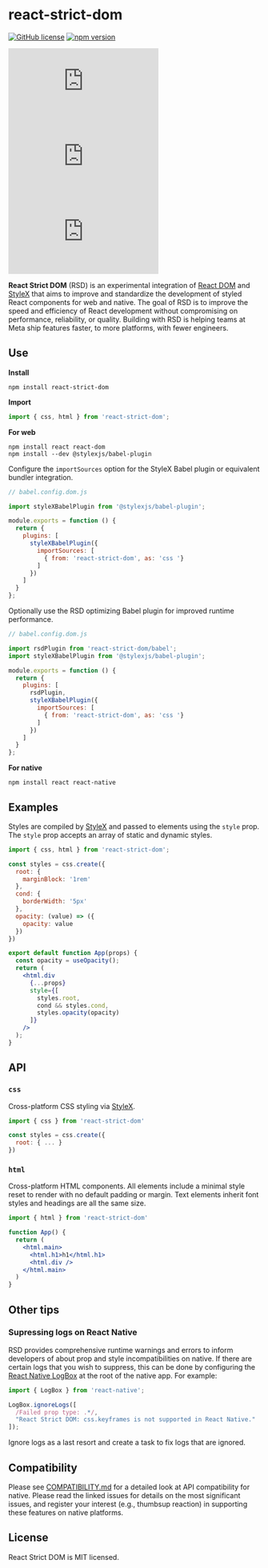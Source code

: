 # react-strict-dom

[![GitHub license](https://img.shields.io/badge/license-MIT-blue.svg)](https://github.com/facebook/react-strict-dom/blob/main/LICENSE) [![npm version](https://img.shields.io/npm/v/react-strict-dom.svg?style=flat)](https://www.npmjs.com/package/react-strict-dom)

![web (prod)](https://img.badgesize.io/https:/www.unpkg.com/react-strict-dom@latest/dist/dom/runtime.js?label=web%20(prod)&compression=brotli)
![web (dev)](https://img.badgesize.io/https:/www.unpkg.com/react-strict-dom@latest/dist/dom/index.js?label=web%20(dev)&compression=brotli)
![native](https://img.badgesize.io/https:/www.unpkg.com/react-strict-dom@latest/dist/native/index.js?label=native&compression=brotli)

**React Strict DOM** (RSD) is an experimental integration of [React DOM](https://react.dev/) and [StyleX](https://stylexjs.com/) that aims to improve and standardize the development of styled React components for web and native. The goal of RSD is to improve the speed and efficiency of React development without compromising on performance, reliability, or quality. Building with RSD is helping teams at Meta ship features faster, to more platforms, with fewer engineers.

## Use

**Install**

```
npm install react-strict-dom
```

**Import**

```js
import { css, html } from 'react-strict-dom';
```

**For web**

```
npm install react react-dom
npm install --dev @stylexjs/babel-plugin
```

Configure the `importSources` option for the StyleX Babel plugin or equivalent bundler integration.

```js
// babel.config.dom.js

import styleXBabelPlugin from '@stylexjs/babel-plugin';

module.exports = function () {
  return {
    plugins: [
      styleXBabelPlugin({
        importSources: [
          { from: 'react-strict-dom', as: 'css '}
        ]
      })
    ]
  }
};
```

Optionally use the RSD optimizing Babel plugin for improved runtime performance.

```js
// babel.config.dom.js

import rsdPlugin from 'react-strict-dom/babel';
import styleXBabelPlugin from '@stylexjs/babel-plugin';

module.exports = function () {
  return {
    plugins: [
      rsdPlugin,
      styleXBabelPlugin({
        importSources: [
          { from: 'react-strict-dom', as: 'css '}
        ]
      })
    ]
  }
};
```

**For native**

```
npm install react react-native
```

## Examples

Styles are compiled by [StyleX](https://github.com/facebook/stylex) and passed to elements using the `style` prop. The `style` prop accepts an array of static and dynamic styles.

```jsx
import { css, html } from 'react-strict-dom';

const styles = css.create({
  root: {
    marginBlock: '1rem'
  },
  cond: {
    borderWidth: '5px'
  },
  opacity: (value) => ({
    opacity: value
  })
})

export default function App(props) {
  const opacity = useOpacity();
  return (
    <html.div
      {...props}
      style={[
        styles.root,
        cond && styles.cond,
        styles.opacity(opacity)
      ]}
    />
  );
}
```

## API

### `css`

Cross-platform CSS styling via [StyleX](https://stylexjs.com).

```js
import { css } from 'react-strict-dom'

const styles = css.create({
  root: { ... }
})
```

### `html`

Cross-platform HTML components. All elements include a minimal style reset to render with no default padding or margin. Text elements inherit font styles and headings are all the same size.

```jsx
import { html } from 'react-strict-dom'

function App() {
  return (
    <html.main>
      <html.h1>h1</html.h1>
      <html.div />
    </html.main>
  )
}
```

## Other tips

### Supressing logs on React Native

RSD provides comprehensive runtime warnings and errors to inform developers of about prop and style incompatibilities on native. If there are certain logs that you wish to suppress, this can be done by configuring the [React Native LogBox](https://reactnative.dev/docs/debugging#logbox) at the root of the native app. For example:

```js
import { LogBox } from 'react-native';

LogBox.ignoreLogs([
  /Failed prop type: .*/,
  "React Strict DOM: css.keyframes is not supported in React Native."
]);
```

Ignore logs as a last resort and create a task to fix logs that are ignored.

## Compatibility

Please see [COMPATIBILITY.md](https://github.com/facebook/react-strict-dom/blob/main/packages/react-strict-dom/COMPATIBILITY.md) for a detailed look at API compatibility for native.  Please read the linked issues for details on the most significant issues, and register your interest (e.g., thumbsup reaction) in supporting these features on native platforms.

## License

React Strict DOM is MIT licensed.
